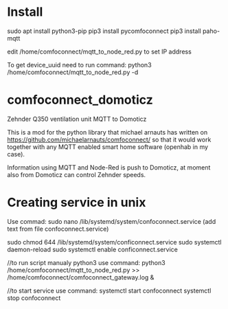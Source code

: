 # Install
sudo apt install python3-pip
pip3 install pycomfoconnect
pip3 install paho-mqtt

edit /home/comfoconnect/mqtt_to_node_red.py to set IP address

To get device_uuid need to run command:
python3 /home/comfoconnect/mqtt_to_node_red.py -d <ip-address>

# comfoconnect_domoticz
Zehnder Q350 ventilation unit MQTT to Domoticz

This is a mod for the python library that michael arnauts has written on https://github.com/michaelarnauts/comfoconnect/ so that it would work together with any MQTT enabled smart home software (openhab in my case).

Information using MQTT and Node-Red is push to Domoticz, at moment also from Domoticz can control Zehnder speeds.

# Creating service in unix
Use commad:
sudo nano /lib/systemd/system/confoconnect.service (add text from file confoconnect.service)

sudo chmod 644 /lib/systemd/system/conficonnect.service
sudo systemctl daemon-reload
sudo systemctl enable conficonnect.service

//to run script manualy python3 use command:
python3 /home/comfoconnect/mqtt_to_node_red.py >> /home/comfoconnect/comfoconnect_gateway.log &

//to start service use command:
systemctl start confoconnect
systemctl stop confoconnect
